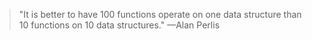 > "It is better to have 100 functions operate on one data structure than 10 functions on 10 data structures." —Alan Perlis

